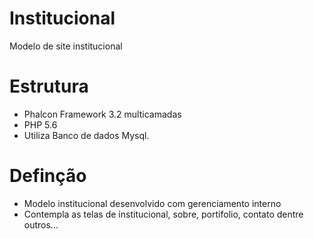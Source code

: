 # Institucional
Modelo de site institucional

# Estrutura
- Phalcon Framework 3.2 multicamadas
- PHP 5.6
- Utiliza Banco de dados Mysql.

# Definção

- Modelo institucional desenvolvido com gerenciamento interno
- Contempla as telas de institucional, sobre, portifolio, contato dentre outros...
